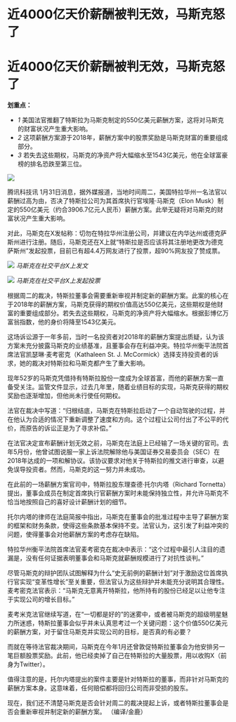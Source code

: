 # 近4000亿天价薪酬被判无效，马斯克怒了

# 近4000亿天价薪酬被判无效，马斯克怒了

**划重点：**

  * _1_ 美国法官推翻了特斯拉为马斯克制定的550亿美元薪酬方案，这将对马斯克的财富状况产生重大影响。
  * _2_ 这项薪酬方案源于2018年，薪酬方案中的股票奖励是马斯克财富的重要组成部分。
  * _3_ 若失去这些期权，马斯克的净资产将大幅缩水至1543亿美元，他在全球富豪榜的排名恐跌至第三位。

![](https://inews.gtimg.com/news_bt/O7HxN47GN7nGJBY9RyQf2I2r_g9le9xTq3rbvbgsZa0_EAA/1000)

腾讯科技讯 1月31日消息，据外媒报道，当地时间周二，美国特拉华州一名法官以薪酬过高为由，否决了特斯拉公司为其首席执行官埃隆·马斯克（Elon
Musk）制定的550亿美元（约合3906.7亿元人民币）薪酬方案。此举无疑将对马斯克的财富状况产生重大影响。

对此，马斯克在X发帖称：切勿在特拉华州注册公司，并建议在内华达州或德克萨斯州进行注册。随后，马斯克还在X上就“特斯拉是否应该将其注册地更改为德克萨斯州”发起投票，目前已有超4.4万网友进行了投票，超90%网友投了赞成票。

![](https://inews.gtimg.com/news_bt/Oj0be2boa5jRKyvxSRPZYgbMdl05hqYlTI6oDOuqWoP9oAA/1000)
_马斯克在社交平台X上发文_

![](https://inews.gtimg.com/news_bt/OPT7JI2y7QoXOi2-8bRYpEePjBt5hyI4u9w4UhiUNzfhYAA/1000)
_马斯克在社交平台X上发起投票_

根据周二的裁决，特斯拉董事会需要重新审视并制定新的薪酬方案。此案的核心在于2018年的薪酬方案，马斯克获得的期权价值高达550亿美元，这些期权是他财富的重要组成部分。若失去这些期权，马斯克的净资产将大幅缩水。根据彭博亿万富翁指数，他的身价将降至1543亿美元。

这场诉讼源于一年多前，当时一名投资者对2018年的薪酬方案提出质疑，认为该方案未充分披露马斯克的业绩基准，且董事会存在利益冲突。特拉华州衡平法院首席法官凯瑟琳·麦考密克（Kathaleen
St. J. McCormick）选择支持投资者的诉求，她的裁决对特斯拉和马斯克都产生了重大影响。

现年52岁的马斯克凭借持有特斯拉股份一度成为全球首富，而他的薪酬方案一直备受关注。监管文件显示，过去几年里，随着业绩目标的实现，马斯克获得的期权奖励也逐渐增加，但他尚未行使任何期权。

法官在裁决中写道：“归根结底，马斯克在特斯拉启动了一个自动驾驶的过程，并在他认为合适的情况下重新调整了速度和方向。这个过程让公司付出了不公平的代价，而原告的诉讼正是为了寻求补偿。”

在法官决定宣布薪酬计划无效之前，马斯克在法庭上已经输了一场关键的官司。去年5月份，他曾试图说服一家上诉法院解除他与美国证券交易委员会（SEC）在2018年达成的一项和解协议。该协议要求对他关于特斯拉的推文进行审查，以避免误导投资者。然而，马斯克的这一努力并未成功。

在此前的一场薪酬方案官司中，特斯拉股东理查德·托尔内塔（Richard
Tornetta）提出，董事会成员在制定首席执行官薪酬方案时未能保持独立性，并允许马斯克不恰当地按照自己的喜好设计薪酬计划的细节。

托尔内塔的律师在法庭简报中指出，马斯克在董事会的批准过程中主导了薪酬方案的框架和财务条款，使得这些条款基本保持不变。法官认为，这引发了利益冲突的问题，使得董事会对他薪酬方案的考虑存在缺陷。

特拉华州衡平法院首席法官麦考密克在裁决中表示：“这个过程中最引人注目的遗漏是，没有任何证据表明董事会和马斯克就薪酬规模进行了对抗性谈判。”

尽管马斯克的辩护团队试图解释为什么“史无前例的薪酬计划”对于激励这位首席执行官实现“变革性增长”至关重要，但法官认为这些辩护并未能充分说明其合理性。麦考密克法官表示：“马斯克无意离开特斯拉，他所持有的股份已经足以让他专注于实现公司的增长目标。”

麦考米克法官继续写道，在“一切都是好的”的迷雾中，或者被马斯克的超级明星魅力所迷惑，特斯拉董事会似乎并未认真思考过一个关键问题：这个价值550亿美元的薪酬方案，对于留住马斯克并实现公司的目标，是否真的有必要？

而就在等待法官裁决期间，马斯克在今年1月还曾敦促特斯拉董事会为他安排另一笔巨额股票奖励。此前，他已经卖掉了自己在特斯拉的大量股票，用以收购X（前身为Twitter）。

值得注意的是，托尔内塔提出的案件主要是针对特斯拉的董事，而非针对马斯克的薪酬方案本身。这意味着，任何赔偿都将回归公司而非受损的股东。

现在，我们还不清楚马斯克是否会针对周二的裁决提起上诉，或者特斯拉董事会是否会重新审视并制定新的薪酬方案。 （编译/金鹿）

